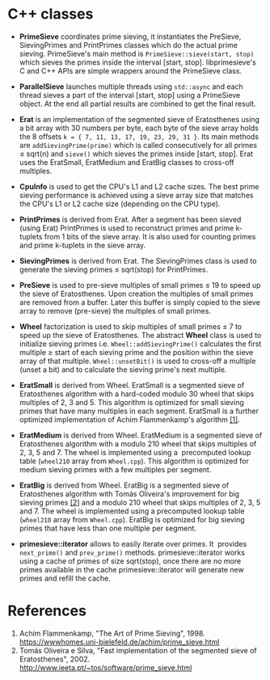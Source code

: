 # C++ classes

* **PrimeSieve** coordinates prime sieving, it instantiates
  the PreSieve, SievingPrimes and PrintPrimes classes which do
  the actual prime sieving. PrimeSieve's main method is
  ```PrimeSieve::sieve(start, stop)``` which sieves the primes inside
  the interval [start, stop]. libprimesieve's C and C++ APIs are
  simple wrappers around the PrimeSieve class.

* **ParallelSieve** launches multiple threads using
  ```std::async``` and each thread sieves a part of the interval
  [start, stop] using a PrimeSieve object. At the end all partial
  results are combined to get the final result.

* **Erat** is an implementation of the segmented sieve of Eratosthenes
  using a bit array with 30 numbers per byte, each byte of the sieve array
  holds the 8 offsets ```k = { 7, 11, 13, 17, 19, 23, 29, 31 }```.
  Its main methods are ```addSievingPrime(prime)``` which is called
  consecutively for all primes ≤ sqrt(n) and ```sieve()``` which sieves
  the primes inside [start, stop]. Erat uses the EratSmall, EratMedium and
  EratBig classes to cross-off multiples.

* **CpuInfo** is used to get the CPU's L1 and L2 cache sizes. The
  best prime sieving performance is achieved using a sieve array
  size that matches the CPU's L1 or L2 cache size (depending on the
  CPU type).

* **PrintPrimes** is derived from Erat. After a segment has been
  sieved (using Erat) PrintPrimes is used to reconstruct primes and
  prime k-tuplets from 1 bits of the sieve array. It is also used for counting
  primes and prime k-tuplets in the sieve array.

* **SievingPrimes** is derived from Erat. The SievingPrimes class is used
  to generate the sieving primes ≤ sqrt(stop) for PrintPrimes.

* **PreSieve** is used to pre-sieve multiples of small primes ≤ 19
  to speed up the sieve of Eratosthenes. Upon creation the
  multiples of small primes are removed from a buffer. Later this
  buffer is simply copied to the sieve array to remove (pre-sieve)
  the multiples of small primes.

* **Wheel** factorization is used to skip multiples of small primes
  ≤ 7 to speed up the sieve of Eratosthenes. The abstract **Wheel** class
  is used to initialize sieving primes i.e. ```Wheel::addSievingPrime()```
  calculates the first multiple ≥ start of each sieving prime and the position
  within the sieve array of that multiple. ```Wheel::unsetBit()``` is
  used to cross-off a multiple (unset a bit) and to calculate the sieving
  prime's next multiple.

* **EratSmall** is derived from Wheel. EratSmall is a segmented
  sieve of Eratosthenes algorithm with a hard-coded modulo 30 wheel
  that skips multiples of 2, 3 and 5. This algorithm is optimized
  for small sieving primes that have many multiples in each
  segment. EratSmall is a further optimized implementation of Achim
  Flammenkamp's algorithm
  [[1]](https://github.com/kimwalisch/primesieve/tree/master/src#references).

* **EratMedium** is derived from Wheel. EratMedium is a segmented
  sieve of Eratosthenes algorithm with a modulo 210 wheel that skips
  multiples of 2, 3, 5 and 7. The wheel is implemented using a
  precomputed lookup table (```wheel210``` array from
  ```Wheel.cpp```). This algorithm is optimized for medium sieving
  primes with a few multiples per segment.

* **EratBig** is derived from Wheel. EratBig is a segmented sieve of
  Eratosthenes algorithm with Tomás Oliveira's improvement for big
  sieving primes [[2]](https://github.com/kimwalisch/primesieve/tree/master/src#references)
  and a modulo 210 wheel that skips multiples of 2, 3, 5 and 7. The
  wheel is implemented using a precomputed lookup table (```wheel210```
  array from ```Wheel.cpp```). EratBig is optimized for big sieving
  primes that have less than one multiple per segment.

* **primesieve::iterator** allows to easily iterate over primes. It
  provides ```next_prime()``` and ```prev_prime()```
  methods. primesieve::iterator works using a cache of primes of
  size sqrt(stop), once there are no more primes available in the
  cache primesieve::iterator will generate new primes and refill the
  cache.

# References

1. Achim Flammenkamp, "The Art of Prime Sieving", 1998. <br/>
   https://wwwhomes.uni-bielefeld.de/achim/prime_sieve.html
2. Tomás Oliveira e Silva, "Fast implementation of the segmented
   sieve of Eratosthenes", 2002. <br/>
   http://www.ieeta.pt/~tos/software/prime_sieve.html
